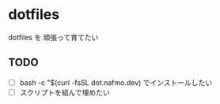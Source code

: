 # dotfiles
dotfiles を 頑張って育てたい

## TODO
 - [ ] bash -c "$(curl -fsSL dot.nafmo.dev) でインストールしたい
 - [ ] スクリプトを組んで埋めたい

